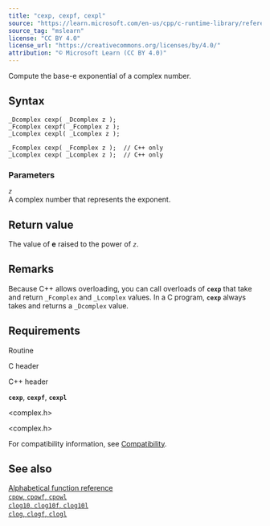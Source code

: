 ```yaml
---
title: "cexp, cexpf, cexpl"
source: "https://learn.microsoft.com/en-us/cpp/c-runtime-library/reference/cexp-cexpf-cexpl?view=msvc-170"
source_tag: "mslearn"
license: "CC BY 4.0"
license_url: "https://creativecommons.org/licenses/by/4.0/"
attribution: "© Microsoft Learn (CC BY 4.0)"
---
```

Compute the base-e exponential of a complex number.

## Syntax

```
_Dcomplex cexp( _Dcomplex z );
_Fcomplex cexpf( _Fcomplex z );
_Lcomplex cexpl( _Lcomplex z );

_Fcomplex cexp( _Fcomplex z );  // C++ only
_Lcomplex cexp( _Lcomplex z );  // C++ only
```

### Parameters

_`z`_  
A complex number that represents the exponent.

## Return value

The value of **e** raised to the power of _`z`_.

## Remarks

Because C++ allows overloading, you can call overloads of **`cexp`** that take and return `_Fcomplex` and `_Lcomplex` values. In a C program, **`cexp`** always takes and returns a `_Dcomplex` value.

## Requirements

Routine

C header

C++ header

**`cexp`**, **`cexpf`**, **`cexpl`**

<complex.h>

<complex.h>

For compatibility information, see [Compatibility](https://learn.microsoft.com/en-us/cpp/c-runtime-library/compatibility?view=msvc-170).

## See also

[Alphabetical function reference](https://learn.microsoft.com/en-us/cpp/c-runtime-library/reference/crt-alphabetical-function-reference?view=msvc-170)  
[`cpow`, `cpowf`, `cpowl`](https://learn.microsoft.com/en-us/cpp/c-runtime-library/reference/cpow-cpowf-cpowl?view=msvc-170)  
[`clog10`, `clog10f`, `clog10l`](https://learn.microsoft.com/en-us/cpp/c-runtime-library/reference/clog10-clog10f-clog10l?view=msvc-170)  
[`clog`, `clogf`, `clogl`](https://learn.microsoft.com/en-us/cpp/c-runtime-library/reference/clog-clogf-clogl?view=msvc-170)